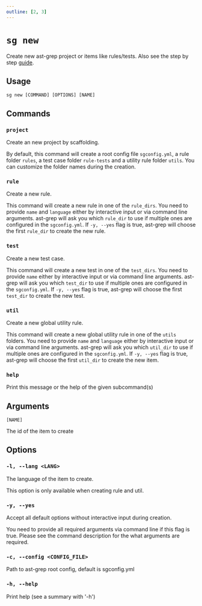 ```yaml
---
outline: [2, 3]
---
```


# `sg new`

Create new ast-grep project or items like rules/tests. Also see the step by step [guide](/guide/scan-project.html).

## Usage

```shell
sg new [COMMAND] [OPTIONS] [NAME]
```

## Commands

### `project`

Create an new project by scaffolding.

By default, this command will create a root config file `sgconfig.yml`,
a rule folder `rules`, a test case folder `rule-tests` and a utility rule folder `utils`.
You can customize the folder names during the creation.


### `rule`

Create a new rule.

This command will create a new rule in one of the `rule_dirs`.
You need to provide `name` and `language` either by interactive input or via command line arguments.
ast-grep will ask you which `rule_dir` to use if multiple ones are configured in the `sgconfig.yml`.
If `-y, --yes` flag is true, ast-grep will choose the first `rule_dir` to create the new rule.

### `test`

Create a new test case.

This command will create a new test in one of the `test_dirs`.
You need to provide `name` either by interactive input or via command line arguments.
ast-grep will ask you which `test_dir` to use if multiple ones are configured in the `sgconfig.yml`.
If `-y, --yes` flag is true, ast-grep will choose the first `test_dir` to create the new test.

### `util`
Create a new global utility rule.

This command will create a new global utility rule in one of the `utils` folders.
You need to provide `name` and `language` either by interactive input or via command line arguments.
ast-grep will ask you which `util_dir` to use if multiple ones are configured in the `sgconfig.yml`.
If `-y, --yes` flag is true, ast-grep will choose the first `util_dir` to create the new item.

### `help`

Print this message or the help of the given subcommand(s)

## Arguments

`[NAME]`

The id of the item to create

## Options

### `-l, --lang <LANG>`

The language of the item to create.

This option is only available when creating rule and util.

### `-y, --yes`
Accept all default options without interactive input during creation.

You need to provide all required arguments via command line if this flag is true. Please see the command description for the what arguments are required.

### `-c, --config <CONFIG_FILE>`
Path to ast-grep root config, default is sgconfig.yml

### `-h, --help`
Print help (see a summary with '-h')
